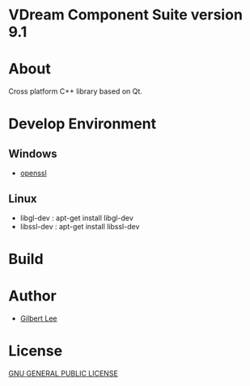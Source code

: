 VDream Component Suite version 9.1
==================================

# About
Cross platform C++ library based on Qt.

# Develop Environment

## Windows
* [openssl](http://slproweb.com/products/Win32OpenSSL.html)

## Linux
* libgl-dev : apt-get install libgl-dev
* libssl-dev : apt-get install libssl-dev

# Build

# Author
* [Gilbert Lee](http://gilgil.net)

# License
[GNU GENERAL PUBLIC LICENSE](http://www.gnu.org/copyleft/gpl.html)


